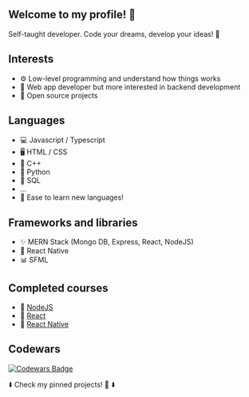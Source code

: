 ## Welcome to my profile! 🥞

Self-taught developer. Code your dreams, develop your ideas! 🤠

## Interests
- ⚙️ Low-level programming and understand how things works
- 🔌 Web app developer but more interested in backend development
- 🧰 Open source projects

## Languages
- 💻 Javascript / Typescript
- 🖥️ HTML / CSS
- 🔩 C++
- 🐍 Python
- 💾 SQL
- ...
- 🧠 Ease to learn new languages!

## Frameworks and libraries
- ✨ MERN Stack (Mongo DB, Express, React, NodeJS)
- 📱 React Native
- 📊 SFML

## Completed courses
- 📗 [NodeJS](https://www.udemy.com/course/node-de-cero-a-experto/)
- 📘 [React](https://www.udemy.com/course/react-cero-experto/)
- 📓 [React Native](https://www.udemy.com/course/react-native-fh/)

## Codewars
[![Codewars Badge](https://www.codewars.com/users/Alesbe/badges/large)](https://www.codewars.com/users/Alesbe)

⬇️ Check my pinned projects! 🎨 ⬇️
